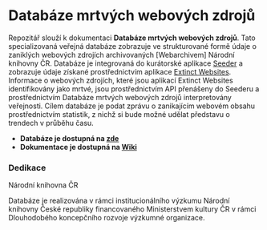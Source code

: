 # Databáze mrtvých webových zdrojů

Repozitář slouží k dokumentaci **Databáze mrtvých webových zdrojů**. Tato specializovaná veřejná databáze zobrazuje ve strukturované formě údaje o zaniklých webových zdrojích archivovaných [Webarchivem] Národní knihovny ČR. Databáze je integrovaná do kurátorské aplikace [Seeder][seeder] a zobrazuje údaje získané prostřednictvím aplikace [Extinct Websites][exwb]. Informace o webových zdrojích, které jsou aplikací Extinct Websites identifikovány jako mrtvé, jsou prostřednictvím API přenášeny do Seederu a prostřednictvím Databáze mrtvých webových zdrojů interpretovány veřejnosti. Cílem databáze je podat zprávu o zanikajícím webovém obsahu prostřednictvím statistik, z nichž si bude možné udělat představu o trendech v průběhu času.

[Webarchiv]:(https://www.webarchiv.cz/cs/)
[seeder]: https://github.com/WebarchivCZ/Seeder
[exwb]: https://github.com/WebarchivCZ/extinct-websites


- **Databáze je dostupná na [zde](https://www.webarchiv.cz/mrtve-weby)**
- **Dokumentace je dostupná na [Wiki](https://github.com/WebarchivCZ/databaze-mrtvych-webovych-zdroju/wiki)**

### Dedikace
Národní knihovna ČR

Databáze je realizována v rámci institucionálního výzkumu Národní knihovny České republiky financovaného Ministerstvem kultury ČR v rámci Dlouhodobého koncepčního rozvoje výzkumné organizace.
